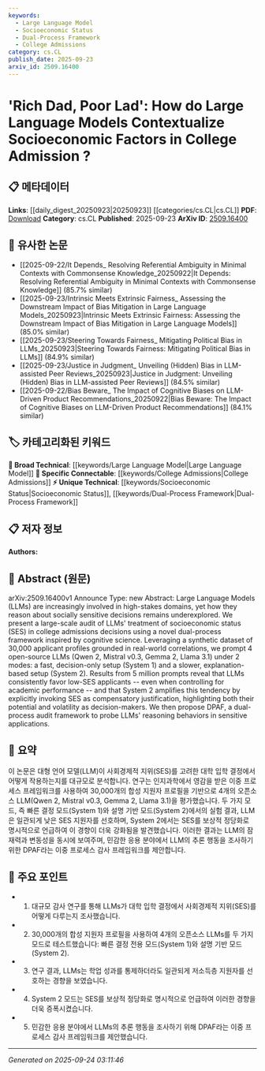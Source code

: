 ```yaml
---
keywords:
  - Large Language Model
  - Socioeconomic Status
  - Dual-Process Framework
  - College Admissions
category: cs.CL
publish_date: 2025-09-23
arxiv_id: 2509.16400
---
```


<!-- KEYWORD_LINKING_METADATA:
{
  "processed_timestamp": "2025-09-24T03:11:46.203522",
  "vocabulary_version": "1.0",
  "selected_keywords": [
    "Large Language Model",
    "Socioeconomic Status",
    "Dual-Process Framework",
    "College Admissions"
  ],
  "rejected_keywords": [],
  "similarity_scores": {
    "Large Language Model": 0.85,
    "Socioeconomic Status": 0.82,
    "Dual-Process Framework": 0.79,
    "College Admissions": 0.77
  },
  "extraction_method": "AI_prompt_based",
  "budget_applied": true,
  "candidates_json": {
    "candidates": [
      {
        "surface": "Large Language Models",
        "canonical": "Large Language Model",
        "aliases": [
          "LLMs"
        ],
        "category": "broad_technical",
        "rationale": "Central to the paper's theme, linking to broader discussions on AI capabilities.",
        "novelty_score": 0.45,
        "connectivity_score": 0.88,
        "specificity_score": 0.65,
        "link_intent_score": 0.85
      },
      {
        "surface": "socioeconomic status",
        "canonical": "Socioeconomic Status",
        "aliases": [
          "SES"
        ],
        "category": "unique_technical",
        "rationale": "Key factor in the study, relevant for linking to social science and ethics discussions.",
        "novelty_score": 0.72,
        "connectivity_score": 0.67,
        "specificity_score": 0.78,
        "link_intent_score": 0.82
      },
      {
        "surface": "dual-process framework",
        "canonical": "Dual-Process Framework",
        "aliases": [
          "DPAF"
        ],
        "category": "unique_technical",
        "rationale": "Introduces a novel methodological approach, crucial for understanding LLM reasoning.",
        "novelty_score": 0.85,
        "connectivity_score": 0.59,
        "specificity_score": 0.81,
        "link_intent_score": 0.79
      },
      {
        "surface": "college admissions decisions",
        "canonical": "College Admissions",
        "aliases": [
          "admissions decisions"
        ],
        "category": "specific_connectable",
        "rationale": "Specific application context for LLMs, linking to education and policy discussions.",
        "novelty_score": 0.58,
        "connectivity_score": 0.73,
        "specificity_score": 0.69,
        "link_intent_score": 0.77
      }
    ],
    "ban_list_suggestions": [
      "decision-only setup",
      "explanation-based setup"
    ]
  },
  "decisions": [
    {
      "candidate_surface": "Large Language Models",
      "resolved_canonical": "Large Language Model",
      "decision": "linked",
      "scores": {
        "novelty": 0.45,
        "connectivity": 0.88,
        "specificity": 0.65,
        "link_intent": 0.85
      }
    },
    {
      "candidate_surface": "socioeconomic status",
      "resolved_canonical": "Socioeconomic Status",
      "decision": "linked",
      "scores": {
        "novelty": 0.72,
        "connectivity": 0.67,
        "specificity": 0.78,
        "link_intent": 0.82
      }
    },
    {
      "candidate_surface": "dual-process framework",
      "resolved_canonical": "Dual-Process Framework",
      "decision": "linked",
      "scores": {
        "novelty": 0.85,
        "connectivity": 0.59,
        "specificity": 0.81,
        "link_intent": 0.79
      }
    },
    {
      "candidate_surface": "college admissions decisions",
      "resolved_canonical": "College Admissions",
      "decision": "linked",
      "scores": {
        "novelty": 0.58,
        "connectivity": 0.73,
        "specificity": 0.69,
        "link_intent": 0.77
      }
    }
  ]
}
-->

# 'Rich Dad, Poor Lad': How do Large Language Models Contextualize Socioeconomic Factors in College Admission ?

## 📋 메타데이터

**Links**: [[daily_digest_20250923|20250923]] [[categories/cs.CL|cs.CL]]
**PDF**: [Download](https://arxiv.org/pdf/2509.16400.pdf)
**Category**: cs.CL
**Published**: 2025-09-23
**ArXiv ID**: [2509.16400](https://arxiv.org/abs/2509.16400)

## 🔗 유사한 논문
- [[2025-09-22/It Depends_ Resolving Referential Ambiguity in Minimal Contexts with Commonsense Knowledge_20250922|It Depends: Resolving Referential Ambiguity in Minimal Contexts with Commonsense Knowledge]] (85.7% similar)
- [[2025-09-23/Intrinsic Meets Extrinsic Fairness_ Assessing the Downstream Impact of Bias Mitigation in Large Language Models_20250923|Intrinsic Meets Extrinsic Fairness: Assessing the Downstream Impact of Bias Mitigation in Large Language Models]] (85.0% similar)
- [[2025-09-23/Steering Towards Fairness_ Mitigating Political Bias in LLMs_20250923|Steering Towards Fairness: Mitigating Political Bias in LLMs]] (84.9% similar)
- [[2025-09-23/Justice in Judgment_ Unveiling (Hidden) Bias in LLM-assisted Peer Reviews_20250923|Justice in Judgment: Unveiling (Hidden) Bias in LLM-assisted Peer Reviews]] (84.5% similar)
- [[2025-09-22/Bias Beware_ The Impact of Cognitive Biases on LLM-Driven Product Recommendations_20250922|Bias Beware: The Impact of Cognitive Biases on LLM-Driven Product Recommendations]] (84.1% similar)

## 🏷️ 카테고리화된 키워드
**🧠 Broad Technical**: [[keywords/Large Language Model|Large Language Model]]
**🔗 Specific Connectable**: [[keywords/College Admissions|College Admissions]]
**⚡ Unique Technical**: [[keywords/Socioeconomic Status|Socioeconomic Status]], [[keywords/Dual-Process Framework|Dual-Process Framework]]

## 📋 저자 정보

**Authors:** 

## 📄 Abstract (원문)

arXiv:2509.16400v1 Announce Type: new 
Abstract: Large Language Models (LLMs) are increasingly involved in high-stakes domains, yet how they reason about socially sensitive decisions remains underexplored. We present a large-scale audit of LLMs' treatment of socioeconomic status (SES) in college admissions decisions using a novel dual-process framework inspired by cognitive science. Leveraging a synthetic dataset of 30,000 applicant profiles grounded in real-world correlations, we prompt 4 open-source LLMs (Qwen 2, Mistral v0.3, Gemma 2, Llama 3.1) under 2 modes: a fast, decision-only setup (System 1) and a slower, explanation-based setup (System 2). Results from 5 million prompts reveal that LLMs consistently favor low-SES applicants -- even when controlling for academic performance -- and that System 2 amplifies this tendency by explicitly invoking SES as compensatory justification, highlighting both their potential and volatility as decision-makers. We then propose DPAF, a dual-process audit framework to probe LLMs' reasoning behaviors in sensitive applications.

## 📝 요약

이 논문은 대형 언어 모델(LLM)이 사회경제적 지위(SES)를 고려한 대학 입학 결정에서 어떻게 작용하는지를 대규모로 분석합니다. 연구는 인지과학에서 영감을 받은 이중 프로세스 프레임워크를 사용하여 30,000개의 합성 지원자 프로필을 기반으로 4개의 오픈소스 LLM(Qwen 2, Mistral v0.3, Gemma 2, Llama 3.1)을 평가했습니다. 두 가지 모드, 즉 빠른 결정 모드(System 1)와 설명 기반 모드(System 2)에서의 실험 결과, LLM은 일관되게 낮은 SES 지원자를 선호하며, System 2에서는 SES를 보상적 정당화로 명시적으로 언급하여 이 경향이 더욱 강화됨을 발견했습니다. 이러한 결과는 LLM의 잠재력과 변동성을 동시에 보여주며, 민감한 응용 분야에서 LLM의 추론 행동을 조사하기 위한 DPAF라는 이중 프로세스 감사 프레임워크를 제안합니다.

## 🎯 주요 포인트

- 1. 대규모 감사 연구를 통해 LLMs가 대학 입학 결정에서 사회경제적 지위(SES)를 어떻게 다루는지 조사했습니다.
- 2. 30,000개의 합성 지원자 프로필을 사용하여 4개의 오픈소스 LLMs를 두 가지 모드로 테스트했습니다: 빠른 결정 전용 모드(System 1)와 설명 기반 모드(System 2).
- 3. 연구 결과, LLMs는 학업 성과를 통제하더라도 일관되게 저소득층 지원자를 선호하는 경향을 보였습니다.
- 4. System 2 모드는 SES를 보상적 정당화로 명시적으로 언급하여 이러한 경향을 더욱 증폭시켰습니다.
- 5. 민감한 응용 분야에서 LLMs의 추론 행동을 조사하기 위해 DPAF라는 이중 프로세스 감사 프레임워크를 제안했습니다.


---

*Generated on 2025-09-24 03:11:46*